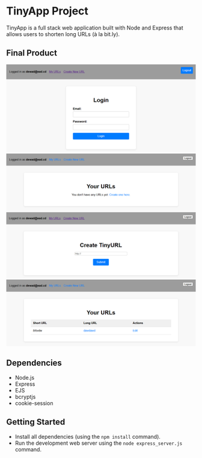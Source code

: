 # TinyApp Project

TinyApp is a full stack web application built with Node and Express that allows users to shorten long URLs (à la bit.ly).

## Final Product

!["Homepage with URL list"](https://github.com/ItsXete/tinyapp/blob/master/docs/web1.PNG)
!["Create new shortened URL page"](https://github.com/ItsXete/tinyapp/blob/master/docs/web2.PNG)
!["Login page"](https://github.com/ItsXete/tinyapp/blob/master/docs/web3.PNG)
!["User registration page"](https://github.com/ItsXete/tinyapp/blob/master/docs/web4.PNG)

## Dependencies

- Node.js
- Express
- EJS
- bcryptjs
- cookie-session

## Getting Started

- Install all dependencies (using the `npm install` command).
- Run the development web server using the `node express_server.js` command.